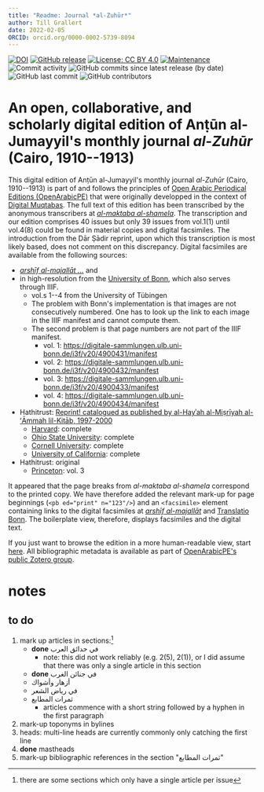 ```yaml
---
title: "Readme: Journal *al-Zuhūr*"
author: Till Grallert
date: 2022-02-05
ORCID: orcid.org/0000-0002-5739-8094
---
```


<!-- DOI needs updating once released -->
[![DOI](https://zenodo.org/badge/DOI/10.5281/zenodo.3580606.svg)](https://doi.org/10.5281/zenodo.3580606)
[![GitHub release](https://img.shields.io/github/release/openarabicpe/journal_al-zuhur.svg)](https://github.com/openarabicpe/journal_al-zuhur/releases)
[![License: CC BY 4.0](https://img.shields.io/badge/license-CC_BY_4.0-lightgrey.svg)](https://creativecommons.org/licenses/by/4.0/)
[![Maintenance](https://img.shields.io/badge/maintained%3F-yes-green.svg)](https://github.com/openarabicpe/journal_al-zuhur/graphs/commit-activity)
![Commit activity](https://img.shields.io/github/commit-activity/m/openarabicpe/journal_al-zuhur)
![GitHub commits since latest release (by date)](https://img.shields.io/github/commits-since/openarabicpe/journal_al-zuhur/latest)
![GitHub last commit](https://img.shields.io/github/last-commit/openarabicpe/journal_al-zuhur)
![GitHub contributors](https://img.shields.io/github/contributors/openarabicpe/journal_al-zuhur)

# An open, collaborative, and scholarly digital edition of Anṭūn al-Jumayyil's monthly journal *al-Zuhūr* (Cairo, 1910--1913)


This digital edition of Anṭūn al-Jumayyil's monthly journal *al-Zuhūr* (Cairo, 1910--1913) is part of and follows the principles of [Open Arabic Periodical Editions (OpenArabicPE)](https://openarabicpe.github.io) that were originally developped in the context of [Digital Muqtabas](https://github.com/openarabicpe/journal_al-muqtabas). The full text of this edition has been transcribed by the anonymous transcribers at [*al-maktaba al-shamela*](http://shamela.ws/index.php/book/36534). The transcription and our edition comprises 40 issues but only 39 issues from vol.1(1) until vol.4(8) could be found in material copies and digital facsimiles. The introduction from the Dār Ṣādir reprint, upon which this transcription is most likely based, does not comment on this discrepancy.
Digital facsimiles are available from the following sources:

- [*arshīf al-majallāt ...*][sakhrit]<!--  (formerly archive.sakhrit.co) --> and
- in high-resolution from the [University of Bonn][bonn], which also serves through IIIF.
    + vol.s 1--4 from the University of Tübingen
    + The problem with Bonn's implementation is that images are not consecutively numbered. One has to look up the link to each image in the IIIF manifest and cannot compute them.
    + The second problem is that page numbers are not part of the IIIF manifest.
        * vol. 1: <https://digitale-sammlungen.ulb.uni-bonn.de/i3f/v20/4900431/manifest>
        * vol. 2: <https://digitale-sammlungen.ulb.uni-bonn.de/i3f/v20/4900432/manifest>
        * vol. 3: <https://digitale-sammlungen.ulb.uni-bonn.de/i3f/v20/4900433/manifest>
        * vol. 4: <https://digitale-sammlungen.ulb.uni-bonn.de/i3f/v20/4900434/manifest>
- Hathitrust: [Reprint! catalogued as published by al-Hayʾah al-Miṣrīyah al-ʻĀmmah lil-Kitāb, 1997-2000](https://catalog.hathitrust.org/Record/100162849)
    + [Harvard](https://catalog.hathitrust.org/Record/100162849): complete
    + [Ohio State University](https://catalog.hathitrust.org/Record/100162849): complete
    + [Cornell University](https://catalog.hathitrust.org/Record/100162849): complete
    + [University of California](https://catalog.hathitrust.org/Record/102460641): complete
- Hathitrust: original
    + [Princeton](https://catalog.hathitrust.org/Record/009012438): vol. 3

It appeared that the page breaks from *al-maktaba al-shamela* correspond to the printed copy. We have therefore added the relevant mark-up for page beginnings (`<pb ed="print" n="123"/>`) and an `<facsimile>` element containing links to the digital facsimiles at [*arshīf al-majallāt*][sakhrit] and [Translatio Bonn][bonn]. The boilerplate view, therefore, displays facsimiles and the digital text.

If you just want to browse the edition in a more human-readable view, start [here](https://openarabicpe.github.io/journal_al-zuhur/tei/oclc_1034545644-i_1.TEIP5.xml). All bibliographic metadata is available as part of [OpenArabicPE's public Zotero group](https://www.zotero.org/groups/904125/openarabicpe/items/).


# notes
## to do

1. mark up articles in sections:[^1]
    - **done** في حدائق العرب
        + note: this did not work reliably (e.g. 2(5), 2(1)), or I did assume that there was only a single article in this section
    - **done** في جنائن الغرب
    - أزهار وأشواك
    - في رياض الشعر
    - ثمرات المطابع
        + articles commence with a short string followed by a hyphen in the first paragraph
2. mark-up toponyms in bylines
3. heads: multi-line heads are currently commonly only catching the first line
4. **done** mastheads
5. mark-up bibliographic references in the section "ثمرات المطابع"


[sakhrit]: http://archive.alsharekh.org/newmagazineYears/40
[bonn]: http://nbn-resolving.de/urn:nbn:de:hbz:5:1-90222

[^1]: there are some sections which only have a single article per issue